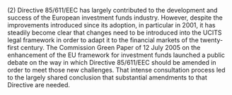 (2) Directive 85/611/EEC has largely contributed to the development and success of the European investment funds industry. However, despite the improvements introduced since its adoption, in particular in 2001, it has steadily become clear that changes need to be introduced into the UCITS legal framework in order to adapt it to the financial markets of the twenty-first century. The Commission Green Paper of 12 July 2005 on the enhancement of the EU framework for investment funds launched a public debate on the way in which Directive 85/611/EEC should be amended in order to meet those new challenges. That intense consultation process led to the largely shared conclusion that substantial amendments to that Directive are needed.
